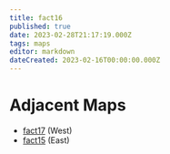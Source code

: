 ```yaml
---
title: fact16
published: true
date: 2023-02-28T21:17:19.000Z
tags: maps
editor: markdown
dateCreated: 2023-02-16T00:00:00.000Z
---
```



# Adjacent Maps
 * [fact17](/maps/fact17) (West)
 * [fact15](/maps/fact15) (East)
